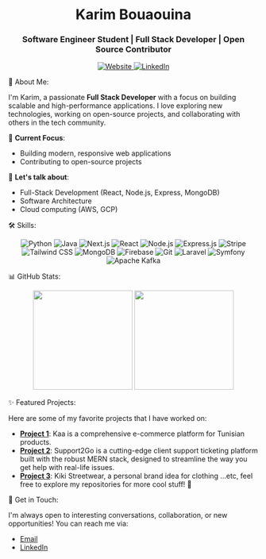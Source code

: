 <h1 align="center">Karim Bouaouina</h1>
<h3 align="center">Software Engineer Student | Full Stack Developer | Open Source Contributor</h3>
<p align="center">
  <a href="https://karim-bouaouina.vercel.app" target="_blank">
    <img src="https://img.shields.io/badge/Website-32CD32?style=flat-square&logo=Google-Chrome&logoColor=white" alt="Website">
  </a>
  <a href="https://www.linkedin.com/in/karim-bouaouina/" target="_blank">
    <img src="https://img.shields.io/badge/LinkedIn-0A66C2?style=flat-square&logo=LinkedIn&logoColor=white" alt="LinkedIn">
  </a>
</p>
🌟 About Me:

I'm Karim, a passionate **Full Stack Developer** with a focus on building scalable and high-performance applications. I love exploring new technologies, working on open-source projects, and collaborating with others in the tech community.

🔭 **Current Focus**:  
- Building modern, responsive web applications  
- Contributing to open-source projects  

💬 **Let's talk about**:  
- Full-Stack Development (React, Node.js, Express, MongoDB)  
- Software Architecture  
- Cloud computing (AWS, GCP)  

🛠️ Skills:

<p align="center">
  <!-- Python -->
  <img src="https://img.shields.io/badge/Python-3776AB?style=for-the-badge&logo=python&logoColor=white" alt="Python">
  <!-- Java -->
  <img src="https://img.shields.io/badge/Java-007396?style=for-the-badge&logo=java&logoColor=white" alt="Java">
  <!-- Next.js -->
  <img src="https://img.shields.io/badge/Next.js-000000?style=for-the-badge&logo=next.js&logoColor=white" alt="Next.js">
  <!-- React -->
  <img src="https://img.shields.io/badge/React-20232A?style=for-the-badge&logo=react&logoColor=61DAFB" alt="React">
  <!-- Node.js -->
  <img src="https://img.shields.io/badge/Node.js-43853D?style=for-the-badge&logo=node.js&logoColor=white" alt="Node.js">
  <!-- Express.js -->
  <img src="https://img.shields.io/badge/Express.js-000000?style=for-the-badge&logo=express&logoColor=white" alt="Express.js">
  <!-- Stripe -->
  <img src="https://img.shields.io/badge/Stripe-008CDD?style=for-the-badge&logo=stripe&logoColor=white" alt="Stripe">
  <!-- Tailwind CSS -->
  <img src="https://img.shields.io/badge/Tailwind%20CSS-06B6D4?style=for-the-badge&logo=tailwind-css&logoColor=white" alt="Tailwind CSS">
  <!-- MongoDB -->
  <img src="https://img.shields.io/badge/MongoDB-47A248?style=for-the-badge&logo=mongodb&logoColor=white" alt="MongoDB">
  <!-- Firebase -->
  <img src="https://img.shields.io/badge/Firebase-FFCA28?style=for-the-badge&logo=firebase&logoColor=black" alt="Firebase">
  <!-- Git -->
  <img src="https://img.shields.io/badge/Git-F05032?style=for-the-badge&logo=git&logoColor=white" alt="Git">
  <!-- Laravel -->
  <img src="https://img.shields.io/badge/Laravel-FF2D20?style=for-the-badge&logo=laravel&logoColor=white" alt="Laravel">
  <!-- Symfony -->
  <img src="https://img.shields.io/badge/Symfony-000000?style=for-the-badge&logo=symfony&logoColor=white" alt="Symfony">
  <!-- Kafka -->
  <img src="https://img.shields.io/badge/Apache%20Kafka-231F20?style=for-the-badge&logo=apache-kafka&logoColor=white" alt="Apache Kafka">
</p>

📊 GitHub Stats:

<p align="center">
  <img height="200" src="https://github-readme-stats-pi-seven-81.vercel.app/api?username=karimbouaouina&show_icons=true&theme=github_dark&count_private=true&hide=stars">
  <img height="200" src="https://github-readme-stats-pi-seven-81.vercel.app/api/top-langs/?username=karimbouaouina&layout=compact&langs_count=8&theme=github_dark">
</p>

✨ Featured Projects:

Here are some of my favorite projects that I have worked on:

- **[Project 1](https://github.com/karimbouaouina/kaa-tunisian-trading)**: Kaa is a comprehensive e-commerce platform for Tunisian products.  
- **[Project 2](https://github.com/karimbouaouina/support2go-frontend)**: Support2Go is a cutting-edge client support ticketing platform built with the robust MERN stack, designed to streamline the way you get help with real-life issues.
- **[Project 3](https://github.com/karimbouaouina/kiki_streetwear_project)**: Kiki Streetwear, a personal brand idea for clothing 
...etc, feel free to explore my repositories for more cool stuff! 🚀

💬 Get in Touch:

I'm always open to interesting conversations, collaboration, or new opportunities! You can reach me via:

- [Email](mailto:karim.bouaouina.2001@gmail.com)
- [LinkedIn](https://www.linkedin.com/in/karim-bouaouina/)
